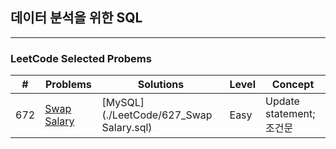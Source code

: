 ## 데이터 분석을 위한 SQL 

---
### LeetCode Selected Probems
 
| \# | Problems | Solutions | Level | Concept |
|----|----------|-----------|------| --------|
| 672 | [Swap Salary](https://leetcode.com/problems/swap-salary/) | [MySQL](./LeetCode/627_Swap Salary.sql) | Easy | Update statement; 조건문|